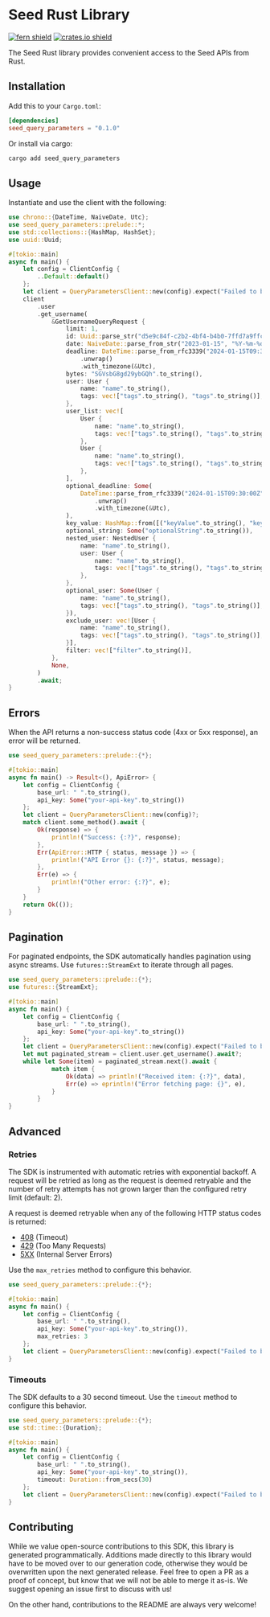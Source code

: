 # Seed Rust Library

[![fern shield](https://img.shields.io/badge/%F0%9F%8C%BF-Built%20with%20Fern-brightgreen)](https://buildwithfern.com?utm_source=github&utm_medium=github&utm_campaign=readme&utm_source=Seed%2FRust)
[![crates.io shield](https://img.shields.io/crates/v/seed_query_parameters)](https://crates.io/crates/seed_query_parameters)

The Seed Rust library provides convenient access to the Seed APIs from Rust.

## Installation

Add this to your `Cargo.toml`:

```toml
[dependencies]
seed_query_parameters = "0.1.0"
```

Or install via cargo:

```sh
cargo add seed_query_parameters
```

## Usage

Instantiate and use the client with the following:

```rust
use chrono::{DateTime, NaiveDate, Utc};
use seed_query_parameters::prelude::*;
use std::collections::{HashMap, HashSet};
use uuid::Uuid;

#[tokio::main]
async fn main() {
    let config = ClientConfig {
        ..Default::default()
    };
    let client = QueryParametersClient::new(config).expect("Failed to build client");
    client
        .user
        .get_username(
            &GetUsernameQueryRequest {
                limit: 1,
                id: Uuid::parse_str("d5e9c84f-c2b2-4bf4-b4b0-7ffd7a9ffc32").unwrap(),
                date: NaiveDate::parse_from_str("2023-01-15", "%Y-%m-%d").unwrap(),
                deadline: DateTime::parse_from_rfc3339("2024-01-15T09:30:00Z")
                    .unwrap()
                    .with_timezone(&Utc),
                bytes: "SGVsbG8gd29ybGQh".to_string(),
                user: User {
                    name: "name".to_string(),
                    tags: vec!["tags".to_string(), "tags".to_string()],
                },
                user_list: vec![
                    User {
                        name: "name".to_string(),
                        tags: vec!["tags".to_string(), "tags".to_string()],
                    },
                    User {
                        name: "name".to_string(),
                        tags: vec!["tags".to_string(), "tags".to_string()],
                    },
                ],
                optional_deadline: Some(
                    DateTime::parse_from_rfc3339("2024-01-15T09:30:00Z")
                        .unwrap()
                        .with_timezone(&Utc),
                ),
                key_value: HashMap::from([("keyValue".to_string(), "keyValue".to_string())]),
                optional_string: Some("optionalString".to_string()),
                nested_user: NestedUser {
                    name: "name".to_string(),
                    user: User {
                        name: "name".to_string(),
                        tags: vec!["tags".to_string(), "tags".to_string()],
                    },
                },
                optional_user: Some(User {
                    name: "name".to_string(),
                    tags: vec!["tags".to_string(), "tags".to_string()],
                }),
                exclude_user: vec![User {
                    name: "name".to_string(),
                    tags: vec!["tags".to_string(), "tags".to_string()],
                }],
                filter: vec!["filter".to_string()],
            },
            None,
        )
        .await;
}
```

## Errors

When the API returns a non-success status code (4xx or 5xx response), an error will be returned.

```rust
use seed_query_parameters::prelude::{*};

#[tokio::main]
async fn main() -> Result<(), ApiError> {
    let config = ClientConfig {
        base_url: " ".to_string(),
        api_key: Some("your-api-key".to_string())
    };
    let client = QueryParametersClient::new(config)?;
    match client.some_method().await {
        Ok(response) => {
            println!("Success: {:?}", response);
        },
        Err(ApiError::HTTP { status, message }) => {
            println!("API Error {}: {:?}", status, message);
        },
        Err(e) => {
            println!("Other error: {:?}", e);
        }
    }
    return Ok(());
}
```

## Pagination

For paginated endpoints, the SDK automatically handles pagination using async streams. Use `futures::StreamExt` to iterate through all pages.

```rust
use seed_query_parameters::prelude::{*};
use futures::{StreamExt};

#[tokio::main]
async fn main() {
    let config = ClientConfig {
        base_url: " ".to_string(),
        api_key: Some("your-api-key".to_string())
    };
    let client = QueryParametersClient::new(config).expect("Failed to build client");
    let mut paginated_stream = client.user.get_username().await?;
    while let Some(item) = paginated_stream.next().await {
            match item {
                Ok(data) => println!("Received item: {:?}", data),
                Err(e) => eprintln!("Error fetching page: {}", e),
            }
        }
}
```

## Advanced

### Retries

The SDK is instrumented with automatic retries with exponential backoff. A request will be retried as long
as the request is deemed retryable and the number of retry attempts has not grown larger than the configured
retry limit (default: 2).

A request is deemed retryable when any of the following HTTP status codes is returned:

- [408](https://developer.mozilla.org/en-US/docs/Web/HTTP/Status/408) (Timeout)
- [429](https://developer.mozilla.org/en-US/docs/Web/HTTP/Status/429) (Too Many Requests)
- [5XX](https://developer.mozilla.org/en-US/docs/Web/HTTP/Status/500) (Internal Server Errors)

Use the `max_retries` method to configure this behavior.

```rust
use seed_query_parameters::prelude::{*};

#[tokio::main]
async fn main() {
    let config = ClientConfig {
        base_url: " ".to_string(),
        api_key: Some("your-api-key".to_string()),
        max_retries: 3
    };
    let client = QueryParametersClient::new(config).expect("Failed to build client");
}
```

### Timeouts

The SDK defaults to a 30 second timeout. Use the `timeout` method to configure this behavior.

```rust
use seed_query_parameters::prelude::{*};
use std::time::{Duration};

#[tokio::main]
async fn main() {
    let config = ClientConfig {
        base_url: " ".to_string(),
        api_key: Some("your-api-key".to_string()),
        timeout: Duration::from_secs(30)
    };
    let client = QueryParametersClient::new(config).expect("Failed to build client");
}
```

## Contributing

While we value open-source contributions to this SDK, this library is generated programmatically.
Additions made directly to this library would have to be moved over to our generation code,
otherwise they would be overwritten upon the next generated release. Feel free to open a PR as
a proof of concept, but know that we will not be able to merge it as-is. We suggest opening
an issue first to discuss with us!

On the other hand, contributions to the README are always very welcome!